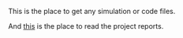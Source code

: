 This is the place to get any simulation or code files.

And [this](https://kristijanaero.github.io/index.html) is the place to read the project reports. 
